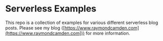 Serverless Examples
===

This repo is a collection of examples for various different serverless blog posts. Please see my blog ([https://www.raymondcamden.com](https://www.raymondcamden.com])) for more information.
